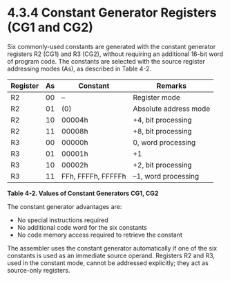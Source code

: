 # 4.3.4 Constant Generator Registers (CG1 and CG2)

Six commonly-used constants are generated with the constant generator registers R2 (CG1) and R3 (CG2), without requiring an additional 16-bit word of program code. The constants are selected with the source register addressing modes (As), as described in Table 4-2.

| Register | As  | Constant           | Remarks               |
| -------- | --- | ------------------ | --------------------- |
| R2       | 00  | –                  | Register mode         |
| R2       | 01  | (0)                | Absolute address mode |
| R2       | 10  | 00004h             | +4, bit processing    |
| R2       | 11  | 00008h             | +8, bit processing    |
| R3       | 00  | 00000h             | 0, word processing    |
| R3       | 01  | 00001h             | +1                    |
| R3       | 10  | 00002h             | +2, bit processing    |
| R3       | 11  | FFh, FFFFh, FFFFFh | –1, word processing   |

**Table 4-2. Values of Constant Generators CG1, CG2**

The constant generator advantages are:

- No special instructions required
- No additional code word for the six constants
- No code memory access required to retrieve the constant

The assembler uses the constant generator automatically if one of the six constants is used as an immediate source operand. Registers R2 and R3, used in the constant mode, cannot be addressed explicitly; they act as source-only registers.
